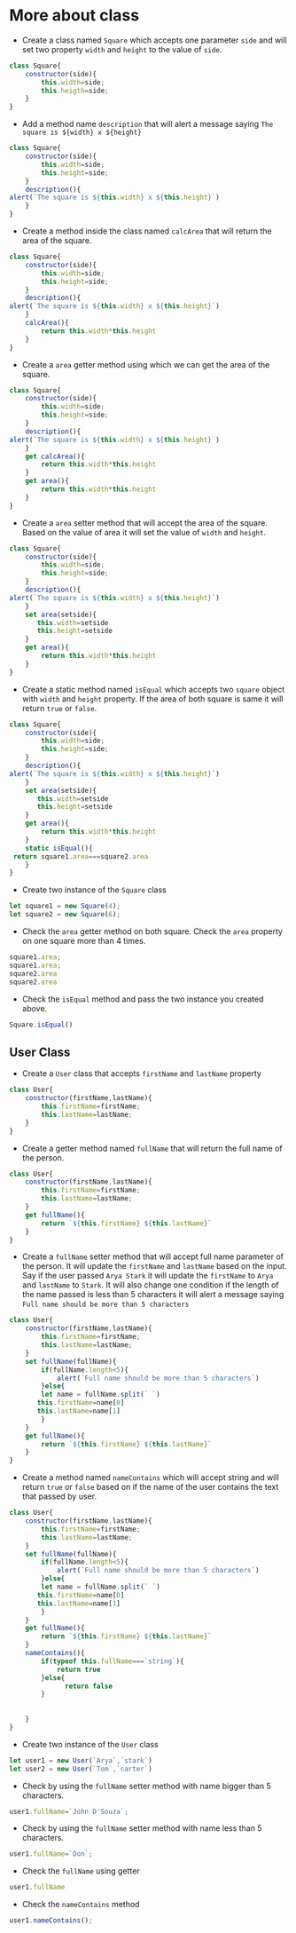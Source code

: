 # More about class

- Create a class named `Square` which accepts one parameter `side` and will set two property `width` and `height` to the value of `side`.
```js
class Square{
    constructor(side){
        this.width=side;
        this.heigth=side;
    }
}
```
- Add a method name `description` that will alert a message saying `The square is ${width} x ${height}`
```js
class Square{
    constructor(side){
        this.width=side;
        this.height=side;
    }
    description(){
alert(`The square is ${this.width} x ${this.height}`)
    }
}
```
- Create a method inside the class named `calcArea` that will return the area of the square.
```js
class Square{
    constructor(side){
        this.width=side;
        this.height=side;
    }
    description(){
alert(`The square is ${this.width} x ${this.height}`)
    }
    calcArea(){
        return this.width*this.height
    }
}
```
- Create a `area` getter method using which we can get the area of the square.
```js
class Square{
    constructor(side){
        this.width=side;
        this.height=side;
    }
    description(){
alert(`The square is ${this.width} x ${this.height}`)
    }
    get calcArea(){
        return this.width*this.height
    }
    get area(){
        return this.width*this.height
    }
}
```
- Create a `area` setter method that will accept the area of the square. Based on the value of area it will set the value of `width` and `height`.
```js
class Square{
    constructor(side){
        this.width=side;
        this.height=side;
    }
    description(){
alert(`The square is ${this.width} x ${this.height}`)
    }
    set area(setside){
       this.width=setside
       this.height=setside
    }
    get area(){
        return this.width*this.height
    }
}
```
- Create a static method named `isEqual` which accepts two `square` object with `width` and `height` property. If the area of both square is same it will return `true` or `false`.
```js
class Square{
    constructor(side){
        this.width=side;
        this.height=side;
    }
    description(){
alert(`The square is ${this.width} x ${this.height}`)
    }
    set area(setside){
       this.width=setside
       this.height=setside
    }
    get area(){
        return this.width*this.height
    }
    static isEqual(){
 return square1.area===square2.area
    }
}
```
- Create two instance of the `Square` class
```js
let square1 = new Square(4);
let square2 = new Square(6);
```

- Check the `area` getter method on both square. Check the `area` property on one square more than 4 times.
```js
square1.area;
square1.area;
square2.area
square2.area
```
- Check the `isEqual` method and pass the two instance you created above.
```js
Square.isEqual()
```
## User Class

- Create a `User` class that accepts `firstName` and `lastName` property
```js
class User{
    constructor(firstName,lastName){
        this.firstName=firstName;
        this.lastName=lastName;
    }
}
```
- Create a getter method named `fullName` that will return the full name of the person.
```js
class User{
    constructor(firstName,lastName){
        this.firstName=firstName;
        this.lastName=lastName;
    }
    get fullName(){
        return `${this.firstName} ${this.lastName}`
    }
}
```
- Create a `fullName` setter method that will accept full name parameter of the person. It will update the `firstName` and `lastName` based on the input. Say if the user passed `Arya Stark` it will update the `firstName` to `Arya` and `lastName` to `Stark`. It will also change one condition if the length of the name passed is less than 5 characters it will alert a message saying `Full name should be more than 5 characters`
```js
class User{
    constructor(firstName,lastName){
        this.firstName=firstName;
        this.lastName=lastName;
    }
    set fullName(fullName){
        if(fullName.length<5){
            alert(`Full name should be more than 5 characters`)
        }else{
        let name = fullName.split(` `)
       this.firstName=name[0]
       this.lastName=name[1]
        }
    }
    get fullName(){
        return `${this.firstName} ${this.lastName}`
    }
}
```
- Create a method named `nameContains` which will accept string and will return `true` or `false` based on if the name of the user contains the text that passed by user.
```js
class User{
    constructor(firstName,lastName){
        this.firstName=firstName;
        this.lastName=lastName;
    }
    set fullName(fullName){
        if(fullName.length<5){
            alert(`Full name should be more than 5 characters`)
        }else{
        let name = fullName.split(` `)
       this.firstName=name[0]
       this.lastName=name[1]
        }
    }
    get fullName(){
        return `${this.firstName} ${this.lastName}`
    }
    nameContains(){
        if(typeof this.fullName===`string`){
            return true
        }else{
              return false
        }
         
        
    }
}
```
- Create two instance of the `User` class
```js
let user1 = new User(`Arya`,`stark`)
let user2 = new User(`Tom`,`carter`)

```
- Check by using the `fullName` setter method with name bigger than 5 characters.
```js
user1.fullName=`John D'Souza`;
```
- Check by using the `fullName` setter method with name less than 5 characters.
```js
user1.fullName=`Don`;
```
- Check the `fullName` using getter
```js
user1.fullName
```
- Check the `nameContains` method
```js
user1.nameContains();
```
